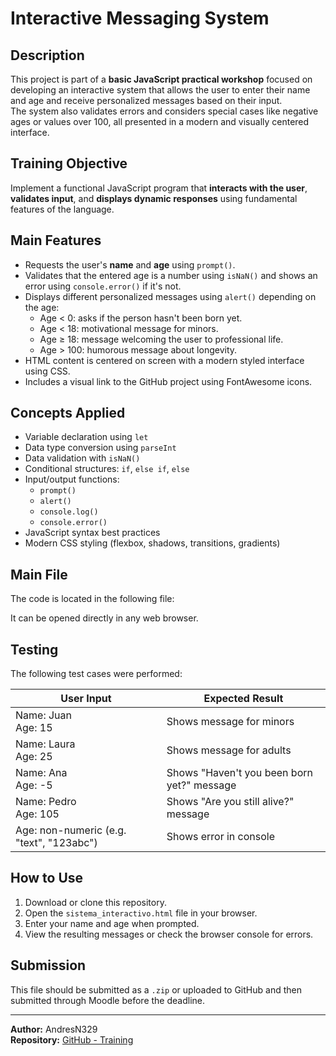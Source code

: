 # Interactive Messaging System

##  Description

This project is part of a **basic JavaScript practical workshop** focused on developing an interactive system that allows the user to enter their name and age and receive personalized messages based on their input.  
The system also validates errors and considers special cases like negative ages or values over 100, all presented in a modern and visually centered interface.

##  Training Objective

Implement a functional JavaScript program that **interacts with the user**, **validates input**, and **displays dynamic responses** using fundamental features of the language.

##  Main Features

- Requests the user's **name** and **age** using `prompt()`.
- Validates that the entered age is a number using `isNaN()` and shows an error using `console.error()` if it's not.
- Displays different personalized messages using `alert()` depending on the age:
  - Age < 0: asks if the person hasn't been born yet.
  - Age < 18: motivational message for minors.
  - Age ≥ 18: message welcoming the user to professional life.
  - Age > 100: humorous message about longevity.
- HTML content is centered on screen with a modern styled interface using CSS.
- Includes a visual link to the GitHub project using FontAwesome icons.

##  Concepts Applied

- Variable declaration using `let`
- Data type conversion using `parseInt`
- Data validation with `isNaN()`
- Conditional structures: `if`, `else if`, `else`
- Input/output functions:
  - `prompt()`
  - `alert()`
  - `console.log()`
  - `console.error()`
- JavaScript syntax best practices
- Modern CSS styling (flexbox, shadows, transitions, gradients)

##  Main File

The code is located in the following file:



It can be opened directly in any web browser.

##  Testing

The following test cases were performed:

| User Input | Expected Result |
|------------|-----------------|
| Name: Juan<br>Age: 15 | Shows message for minors |
| Name: Laura<br>Age: 25 | Shows message for adults |
| Name: Ana<br>Age: -5 | Shows "Haven't you been born yet?" message |
| Name: Pedro<br>Age: 105 | Shows "Are you still alive?" message |
| Age: non-numeric (e.g. "text", "123abc") | Shows error in console |

##  How to Use

1. Download or clone this repository.
2. Open the `sistema_interactivo.html` file in your browser.
3. Enter your name and age when prompted.
4. View the resulting messages or check the browser console for errors.

##  Submission

This file should be submitted as a `.zip` or uploaded to GitHub and then submitted through Moodle before the deadline.

---

**Author:** AndresN329  
**Repository:** [GitHub - Training](https://github.com/AndresN329/Training)
